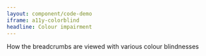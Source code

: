 ```yaml
---
layout: component/code-demo
iframe: a11y-colorblind
headline: Colour impairment
---
```



How the breadcrumbs are viewed with various colour blindnesses
